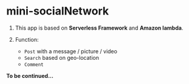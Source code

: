# mini-socialNetwork

1. This app is based on **Serverless Framework** and **Amazon  lambda**.

2. Function:
   * `Post` with a message / picture / video
   * `Search` based on geo-location
   * `Comment`


**To be continued...**
